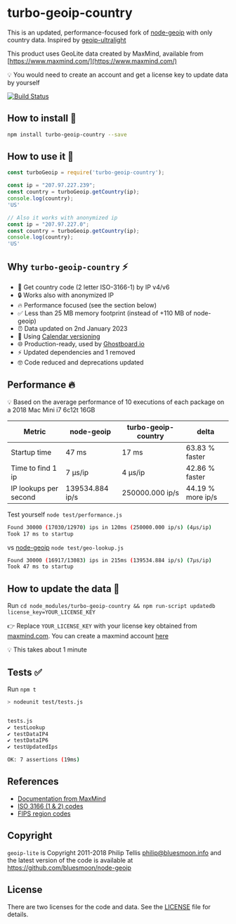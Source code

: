 # turbo-geoip-country

This is an updated, performance-focused fork of [node-geoip](https://github.com/geoip-lite/node-geoip) with only country data. Inspired by [geoip-ultralight](https://github.com/danielstjules/geoip-ultralight)

This product uses GeoLite data created by MaxMind, available from [https://www.maxmind.com/](https://www.maxmind.com/)

💡 You would need to create an account and get a license key to update data by yourself

[![Build Status](https://travis-ci.com/ghostboard/turbo-geoip-country.svg?branch=master "turbo-geoip-country on Travis")](https://app.travis-ci.com/github/ghostboard/turbo-geoip-country)

## How to install 🎁

```bash
npm install turbo-geoip-country --save
```
## How to use it 🤖

```javascript
const turboGeoip = require('turbo-geoip-country');

const ip = "207.97.227.239";
const country = turboGeoip.getCountry(ip);
console.log(country);
'US'

// Also it works with anonymized ip
const ip = "207.97.227.0";
const country = turboGeoip.getCountry(ip);
console.log(country);
'US'
```

## Why `turbo-geoip-country` ⚡️

- 🚀 Get country code (2 letter ISO-3166-1) by IP v4/v6
- 🔒 Works also with anonymized IP
- 🔥 Performance focused (see the section below)
- ✅ Less than 25 MB memory footprint (instead of +110 MB of node-geoip)
- ⏰ Data updated on 2nd January 2023
- 📅 Using [Calendar versioning](https://calver.org/)
- 🌐 Production-ready, used by [Ghostboard.io](https://ghostboard.io)
- ⚡️ Updated dependencies and 1 removed
- 🤓 Code reduced and deprecations updated

## Performance 🔥

💡 Based on the average performance of 10 executions of each package on a 2018 Mac Mini i7 6c12t 16GB

| Metric | node-geoip | turbo-geoip-country | delta  |
| ------- | ------- | ------- | ------- |
| Startup time | 47 ms | 17 ms | 63.83 % faster |
| Time to find 1 ip | 7 μs/ip | 4 μs/ip | 42.86 % faster |
| IP lookups per second | 139534.884 ip/s | 250000.000 ip/s | 44.19 % more ip/s |


Test yourself `node test/performance.js`

```bash
Found 30000 (17030/12970) ips in 120ms (250000.000 ip/s) (4μs/ip)
Took 17 ms to startup
```

vs [node-geoip](https://github.com/geoip-lite/node-geoip) `node test/geo-lookup.js`

```bash
Found 30000 (16917/13083) ips in 215ms (139534.884 ip/s) (7μs/ip)
Took 47 ms to startup
```

## How to update the data 🔑

Run `cd node_modules/turbo-geoip-country && npm run-script updatedb license_key=YOUR_LICENSE_KEY`

👉 Replace `YOUR_LICENSE_KEY` with your license key obtained from [maxmind.com](https://support.maxmind.com/account-faq/account-related/how-do-i-generate-a-license-key/). You can create a maxmind account [here](https://www.maxmind.com/en/geolite2/signup)

💡 This takes about 1 minute

## Tests ✅

Run `npm t`

```bash
> nodeunit test/tests.js


tests.js
✔ testLookup
✔ testDataIP4
✔ testDataIP6
✔ testUpdatedIps

OK: 7 assertions (19ms)
```

## References

- [Documentation from MaxMind](http://www.maxmind.com/app/iso3166)
- [ISO 3166 (1 & 2) codes](http://en.wikipedia.org/wiki/ISO_3166)
- [FIPS region codes](http://en.wikipedia.org/wiki/List_of_FIPS_region_codes)

## Copyright

`geoip-lite` is Copyright 2011-2018 Philip Tellis <philip@bluesmoon.info> and the latest version of the code is
available at https://github.com/bluesmoon/node-geoip

## License

There are two licenses for the code and data.  See the [LICENSE](https://github.com/bluesmoon/node-geoip/blob/master/LICENSE) file for details.
